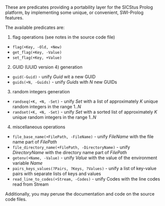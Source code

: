 These are predicates providing a portability layer for the SICStus Prolog platform, by implementing some unique, or convenient, SWI-Prolog features.  

The available predicates are:  

1. flag operations (see notes in the source code file)  
- `flag(+Key, -Old, +New)`  
- `get_flag(+Key, -Value)`  
- `set_flag(+Key, +Value)`  

2. GUID (UUID version 4) generation  
- `guid(-Guid)` - unify *Guid* wit a new GUID  
- `guids(+N, -Guids)` - unify *Guids* with *N* new GUIDs  

3. random integers generation  
- `randseq(+K, +N, -Set)` - unify *Set* with a list of approximately *K* unique random integers in the range 1..*N*  
- `randset(+K, +N, -Set)` - unify *Set* with a sorted list of approximately *K* unique random integers in the range 1..*N*  

4. miscellaneous operations  
- `file_base_name(+FilePath, -FileName)` - unify *FileName* with the file name part of *FilePath*  
- `file_directory_name(+FilePath, -DirectoryName)` - unify *DirectoryName* with the directory name part of *FilePath*  
- `getenv(+Name, -Value)` - unify *Value* with the value of the environment variable *Name*  
- `pairs_keys_values(?Pairs, ?Keys, ?Values)` - unify a list of key-value pairs with separate lists of keys and values  
- `read_line_to_codes(+Stream, -Codes)` - unify Codes with the line codes read from Stream  

Additionally, you may peruse the documentation and code on the source code files.  
